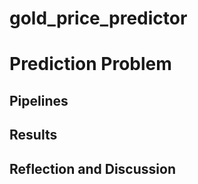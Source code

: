 # gold_price_predictor

# Prediction Problem

## Pipelines

## Results

## Reflection and Discussion
